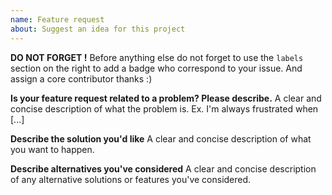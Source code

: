 ```yaml
---
name: Feature request
about: Suggest an idea for this project
---
```


**DO NOT FORGET !**
Before anything else do not forget to use the `labels` section on the right to add a badge who correspond to your issue. And assign a core contributor thanks :)

**Is your feature request related to a problem? Please describe.**
A clear and concise description of what the problem is. Ex. I'm always frustrated when [...]

**Describe the solution you'd like**
A clear and concise description of what you want to happen.

**Describe alternatives you've considered**
A clear and concise description of any alternative solutions or features you've considered.
